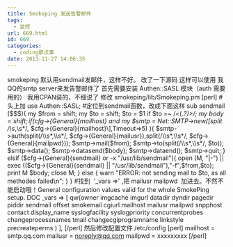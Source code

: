 ```yaml
---
title: Smokeping 发送告警邮件
tags:
  - 监控
url: 669.html
id: 669
categories:
  - coding那点事
date: 2013-11-27 14:06:35
---
```


smokeping 默认用sendmail发邮件，这样不好。 改了一下源码 这样可以使用 我QQ的smtp server来发告警邮件了 首先需要安装 Authen::SASL 模块（auth 需要用的） 我用CPAN装的，不细说了 修改 smokeping/lib/Smokeping.pm \[perl\] #头上加 use Authen::SASL; #定位到sendmail函数，改成下面这样 sub sendmail ($$$){ my $from = shift; my $to = shift; $to = $1 if $to =~ /<(.*?)>/; my $body = shift; if ($cfg->{General}{mailhost} and my $smtp = Net::SMTP->new(\[split /\\s*,\\s*/, $cfg->{General}{mailhost}\],Timeout=>5) ){ $smtp->auth(split(/\\s*,\\s*/, $cfg->{General}{mailusr}),split(/\\s*,\\s*/, $cfg->{General}{mailpwd})); $smtp->mail($from); $smtp->to(split(/\\s*,\\s*/, $to)); $smtp->data(); $smtp->datasend($body); $smtp->dataend(); $smtp->quit; } elsif ($cfg->{General}{sendmail} or -x "/usr/lib/sendmail"){ open (M, "|-") || exec (($cfg->{General}{sendmail} || "/usr/lib/sendmail"),"-f",$from,$to); print M $body; close M; } else { warn "ERROR: not sending mail to $to, as all methodes failed\\n"; } } #找到  '\_vars =>' ,把 mailusr mailpwd  加进去。不然不能启动哦！General configuration values valid for the whole SmokePing setup. DOC \_vars => \[ qw(owner imgcache imgurl datadir dyndir pagedir piddir sendmail offset smokemail cgiurl mailhost mailusr mailpwd snpphost contact display_name syslogfacility syslogpriority concurrentprobes changeprocessnames tmail changecgiprogramname linkstyle precreateperms ) \], \[/perl\] 然后修改配置文件 /etc/config \[perl\] mailhost = smtp.qq.com mailusr = noreply@qq.com mailpwd = xxxxxxxxx \[/perl\]